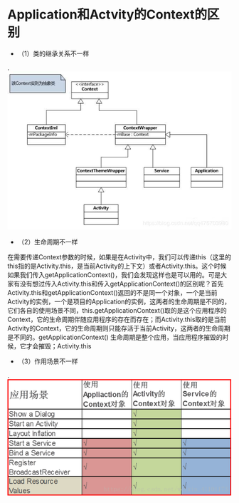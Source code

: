 # Application和Actvity的Context的区别

+ （1）类的继承关系不一样

.![类图](https://github.com/Zhaoyangyang/bestpromotion/blob/master/res/20190531205848781.jpg)


+ （2）生命周期不一样

 在需要传递Context参数的时候，如果是在Activity中，我们可以传递this（这里的this指的是Activity.this，是当前Activity的上下文）或者Activity.this。这个时候如果我们传入getApplicationContext()，我们会发现这样也是可以用的。可是大家有没有想过传入Activity.this和传入getApplicationContext()的区别呢？首先Activity.this和getApplicationContext()返回的不是同一个对象，一个是当前Activity的实例，一个是项目的Application的实例，这两者的生命周期是不同的，它们各自的使用场景不同，this.getApplicationContext()取的是这个应用程序的Context，它的生命周期伴随应用程序的存在而存在；而Activity.this取的是当前Activity的Context，它的生命周期则只能存活于当前Activity，这两者的生命周期是不同的。getApplicationContext() 生命周期是整个应用，当应用程序摧毁的时候，它才会摧毁；Activity.this

+ （3）作用场景不一样

.![使用场景](https://github.com/Zhaoyangyang/bestpromotion/blob/master/res/20180410160916195.png) 
